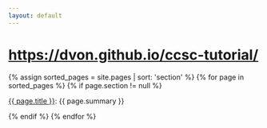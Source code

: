 ```yaml
---
layout: default
---
```


# https://dvon.github.io/ccsc-tutorial/

{% assign sorted_pages = site.pages | sort: 'section' %}
{% for page in sorted_pages %}
{% if page.section != null %}

<a href="{{ site.baseurl }}{{ page.url }}">{{ page.title }}</a>:
<span markdown="1">{{ page.summary }}</span>

{% endif %}
{% endfor %}

